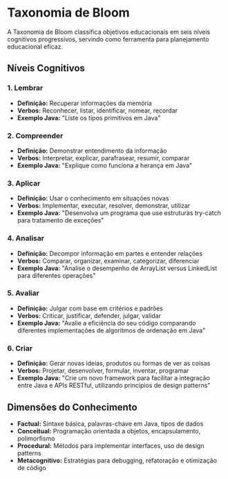 # Taxonomia de Bloom

A Taxonomia de Bloom classifica objetivos educacionais em seis níveis cognitivos progressivos, servindo como ferramenta para planejamento educacional eficaz.

## Níveis Cognitivos


### 1. Lembrar

- **Definição:** Recuperar informações da memória
- **Verbos:** Reconhecer, listar, identificar, nomear, recordar
- **Exemplo Java:** "Liste os tipos primitivos em Java"

### 2. Compreender

- **Definição:** Demonstrar entendimento da informação
- **Verbos:** Interpretar, explicar, parafrasear, resumir, comparar
- **Exemplo Java:** "Explique como funciona a herança em Java"

### 3. Aplicar

- **Definição:** Usar o conhecimento em situações novas
- **Verbos:** Implementar, executar, resolver, demonstrar, utilizar
- **Exemplo Java:** "Desenvolva um programa que use estruturas try-catch para tratamento de exceções"

### 4. Analisar

- **Definição:** Decompor informação em partes e entender relações
- **Verbos:** Comparar, organizar, examinar, categorizar, diferenciar
- **Exemplo Java:** "Analise o desempenho de ArrayList versus LinkedList para diferentes operações"

### 5. Avaliar

- **Definição:** Julgar com base em critérios e padrões
- **Verbos:** Criticar, justificar, defender, julgar, validar
- **Exemplo Java:** "Avalie a eficiência do seu código comparando diferentes implementações de algoritmos de ordenação em Java"

### 6. Criar

- **Definição:** Gerar novas ideias, produtos ou formas de ver as coisas
- **Verbos:** Projetar, desenvolver, formular, inventar, programar
- **Exemplo Java:** "Crie um novo framework para facilitar a integração entre Java e APIs RESTful, utilizando princípios de design patterns"

## Dimensões do Conhecimento

- **Factual:** Sintaxe básica, palavras-chave em Java, tipos de dados
- **Conceitual:** Programação orientada a objetos, encapsulamento, polimorfismo
- **Procedural:** Métodos para implementar interfaces, uso de design patterns
- **Metacognitivo:** Estratégias para debugging, refatoração e otimização de código
